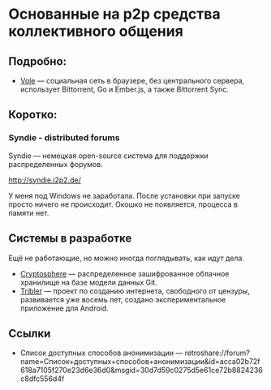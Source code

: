 # Основанные на p2p средства коллективного общения

## Подробно:

* [Vole](vole/) — социальная сеть в браузере, без центрального сервера, использует Bittorrent, Go и Ember.js, а также Bittorrent Sync.

## Коротко:

### Syndie - distributed forums

Syndie — немецкая open-source система для поддержки распределенных форумов.

http://syndie.i2p2.de/

У меня под Windows не заработала. После установки при запуске просто 
ничего не происходит. Окошко не появляется, процесса в памяти нет.

## Системы в разработке

Ещё не работающие, но можно иногда поглядывать, как идут дела.

* [Cryptosphere](https://github.com/cryptosphere/cryptosphere) — распределенное зашифрованное облачное хранилище на базе модели данных Git.
* [Tribler](https://github.com/Tribler/tribler/wiki) — проект по созданию интернета, свободного от цензуры, развивается уже восемь лет, создано экспериментальное приложение для Android.

## Ссылки

* Список доступных способов анонимизации — retroshare://forum?name=Список+доступных+способов+анонимизации&id=acca02b72f618a7105f270e23d6e36d0&msgid=30d7d59c0275d5e61ce72b8824236c8dfc556d4f
